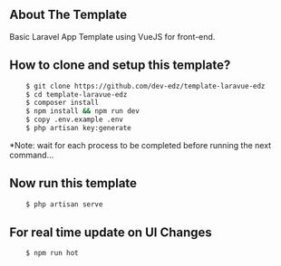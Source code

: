 ## About The Template

Basic Laravel App Template using VueJS for front-end.

## How to clone and setup this template?

```sh
    $ git clone https://github.com/dev-edz/template-laravue-edz
    $ cd template-laravue-edz
    $ composer install
    $ npm install && npm run dev
    $ copy .env.example .env
    $ php artisan key:generate
```

*Note: wait for each process to be completed before running the next command...

## Now run this template
```sh
    $ php artisan serve
```

## For real time update on UI Changes
```sh
    $ npm run hot
```
